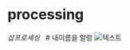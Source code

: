 # processing
_삽프로세싱_
   # 내이름을 알령
 ![텍스트](https://encrypted-tbn0.gstatic.com/images?q=tbn:ANd9GcRQe09TuzrhjYmGZ5dYLmrP65wuWOYFSUgYHz0KPl9BaGrj8ADF"깁슨")
